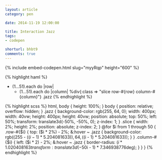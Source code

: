 ```yaml
---
layout: article
category: pen

date: 2014-11-19 12:00:00

title: Interaction Jazz
tags:
- codepen

shorturl: bhbt9
comments: true
---
```


{% include embed-codepen.html slug="myyRqp" height="600" %}

{% highlight haml %}
- (1...51).each do |row|
  - (1...51).each do |column|
    %div{:class => "slice  row-#{row}  column-#{column}"}
.jazz
{% endhighlight %}

{% highlight scss %}
html,
body {
  height: 100%;
}
body {
  position: relative;
  overflow: hidden;
}
.jazz {
  background-color: rgb(255, 64, 0);
  width:  400px;
  width:   40vw;
  height: 400px;
  height:  40vw;
  position: absolute;
  top:  50%;
  left: 50%;
  transform: translate3d(-50%, -50%, 0);
  z-index: 1;
}
.slice {
  width:  2%;
  height: 2%;
  position: absolute;
  z-index: 2;
}
@for $i from 1 through 50 {
  .row-#{$i} {
    top: ($i * 2%) - 2%;
    &:hover ~ .jazz {
      background-color: rgb((255 - (($i - 1) * 5.204081633)), 64, (($i - 1) * 5.204081633));
    }
  }
  .column-#{$i} {
    left: ($i * 2) - 2%;
    &:hover ~ .jazz {
      border-radius: ($i * 1.020408163%) - 1%;
      transform: translate3d(-50%, -50%, 0) rotate(($i - 1) * 7.346938776deg);
    }
  }
}
{% endhighlight %}
